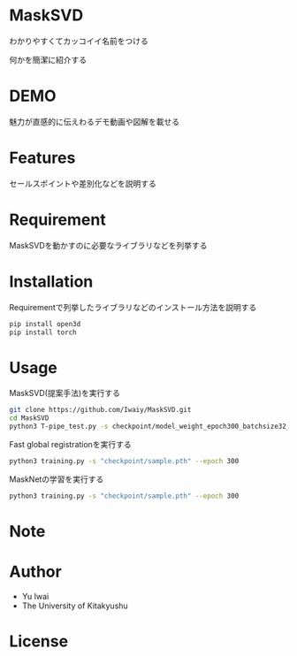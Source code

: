 # MaskSVD

わかりやすくてカッコイイ名前をつける
 
何かを簡潔に紹介する
 
# DEMO
 
魅力が直感的に伝えわるデモ動画や図解を載せる
 
# Features
 
セールスポイントや差別化などを説明する
 
# Requirement
 
MaskSVDを動かすのに必要なライブラリなどを列挙する

 
# Installation
 
Requirementで列挙したライブラリなどのインストール方法を説明する
 
```bash
pip install open3d
pip install torch
```
 
# Usage

 MaskSVD(提案手法)を実行する

```bash
git clone https://github.com/Iwaiy/MaskSVD.git
cd MaskSVD
python3 T-pipe_test.py -s checkpoint/model_weight_epoch300_batchsize32_plane.pth --pattern "A"
```
Fast global registrationを実行する

```bash
python3 training.py -s "checkpoint/sample.pth" --epoch 300
```

MaskNetの学習を実行する

```bash
python3 training.py -s "checkpoint/sample.pth" --epoch 300
```


# Note

# Author
 
* Yu Iwai
* The University of Kitakyushu
 
# License
